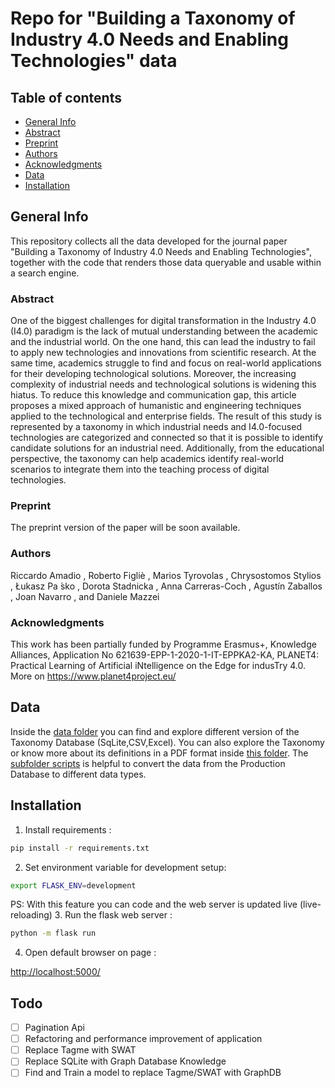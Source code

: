 # Repo for "Building a Taxonomy of Industry 4.0 Needs and Enabling Technologies" data

## Table of contents
* [General Info](#general-info)
* [Abstract](#abstract)
* [Preprint](#preprint)
* [Authors](#authors)
* [Acknowledgments](#acknowledgments)
* [Data](#data)
* [Installation](#installation)



## General Info
This repository collects all the data developed for the journal paper "Building a Taxonomy of Industry 4.0 Needs and Enabling Technologies", together with the code that renders those data queryable and usable within a search engine.

### Abstract 

One of the biggest challenges for digital transformation in the Industry 4.0 (I4.0) paradigm is the lack of mutual understanding between the academic and the industrial world. On the one hand, this can lead the industry to fail to apply new technologies and innovations from scientific research. At the same time, academics struggle to find and focus on real-world applications for their developing technological solutions. Moreover, the increasing complexity of industrial needs and technological solutions is widening this hiatus. To reduce this knowledge and communication gap, this article proposes a mixed approach of humanistic and engineering techniques applied to the technological and enterprise fields. The result of this study is represented by a taxonomy in which industrial needs and I4.0-focused technologies are categorized and connected so that it is possible to identify candidate solutions for an industrial need. Additionally, from the educational perspective, the taxonomy can help academics identify real-world scenarios to integrate them into the teaching process of digital technologies.


### Preprint 
The preprint version of the paper will be soon available.

### Authors

Riccardo Amadio , Roberto Figliè , Marios Tyrovolas , Chrysostomos Stylios , Łukasz Pa ́sko , Dorota Stadnicka , Anna Carreras-Coch , Agustín Zaballos , Joan
Navarro , and Daniele Mazzei 

### Acknowledgments
This work has been partially funded by Programme Erasmus+, Knowledge Alliances, Application No 621639-EPP-1-2020-1-IT-EPPKA2-KA, PLANET4: Practical Learning of Artificial iNtelligence on the Edge for indusTry 4.0.
More on https://www.planet4project.eu/

## Data 

Inside the [data folder](data/) you can find and explore different version of the Taxonomy Database (SqLite,CSV,Excel).
You can also explore the Taxonomy or know more about its definitions in a PDF format inside [this folder](data/PDF_versions/).
The [subfolder scripts](data/scripts/) is helpful to convert the data from the Production Database to different data types.



## Installation
1. Install requirements : 
```bash
pip install -r requirements.txt
```
2. Set environment variable  for development setup:
```bash
export FLASK_ENV=development 
```
PS: With this feature you can code and the web server is updated live (live-reloading)
3. Run the flask web server :
```bash
python -m flask run 
```
4. Open default browser on page : 

[http://localhost:5000/](http://localhost:5000/)





## Todo

- [ ] Pagination Api
- [ ] Refactoring and performance improvement of application
- [ ] Replace Tagme with SWAT
- [ ] Replace SQLite with Graph Database Knowledge
- [ ] Find and Train a model to replace Tagme/SWAT with GraphDB
